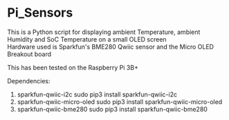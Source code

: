 # Pi_Sensors

This is a Python script for displaying ambient Temperature, ambient Humidity and SoC Temperature on a small OLED screen <br />
Hardware used is Sparkfun's BME280 Qwiic sensor and the Micro OLED Breakout board

This has been tested on the Raspberry Pi 3B+

Dependencies:

1. sparkfun-qwiic-i2c
    sudo pip3 install sparkfun-qwiic-i2c
2. sparkfun-qwiic-micro-oled
    sudo pip3 install sparkfun-qwiic-micro-oled
3. sparkfun-qwiic-bme280
    sudo pip3 install sparkfun-qwiic-bme280
